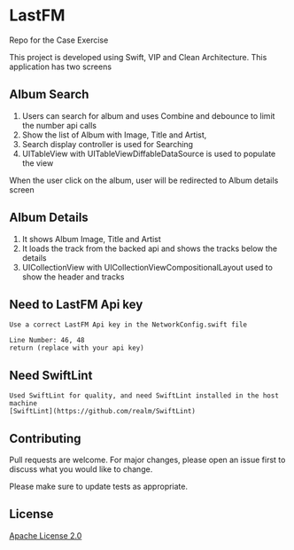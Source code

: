 # LastFM
Repo for the Case Exercise 

This project is developed using Swift, VIP and Clean Architecture.
This application has two screens 
## Album Search
1. Users can search for album and uses Combine and debounce to limit the number api calls
2. Show the list of Album with Image, Title and Artist,
3. Search display controller is used for Searching
4. UITableView with UITableViewDiffableDataSource is used to populate the view 

When the user click on the album, user will be redirected to Album details screen
## Album Details
1. It shows Album Image, Title and Artist
2. It loads the track from the backed api and shows the tracks below the details
3. UICollectionView with UICollectionViewCompositionalLayout used to show the header and tracks

## Need to LastFM Api key 

```
Use a correct LastFM Api key in the NetworkConfig.swift file 

Line Number: 46, 48
return (replace with your api key)

```
## Need SwiftLint
```
Used SwiftLint for quality, and need SwiftLint installed in the host machine
[SwiftLint](https://github.com/realm/SwiftLint)
```


## Contributing
Pull requests are welcome. For major changes, please open an issue first to discuss what you would like to change.

Please make sure to update tests as appropriate.

## License
[Apache License 2.0](https://www.apache.org/licenses/LICENSE-2.0.txt/)
